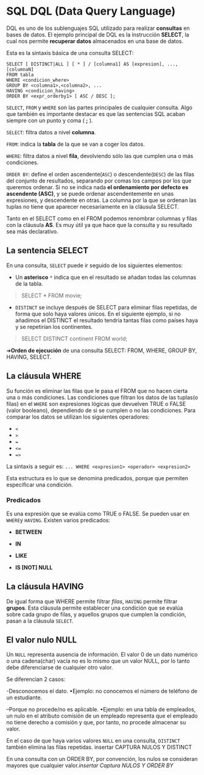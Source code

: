 # SQL DQL (Data Query Language)

DQL es uno de los sublenguajes SQL utilizado para realizar **consultas** en bases de datos. El ejemplo principal de DQL es la instrucción **SELECT**, la cual nos permite **recuperar datos** almacenados en una base de datos.

Esta es la sintaxis básica de una consulta SELECT:
```
SELECT [ DISTINCT|ALL ] [ * ] / [columna1] AS [expresion], ..., [columnaN]
FROM tabla 
WHERE <condicion_where>
GROUP BY <columna1>,<columna2>, ...
HAVING <condicion_having>
ORDER BY <expr_orderby1> [ ASC / DESC ];
```

`SELECT`, `FROM` y `WHERE` son las partes principales de cualquier consulta. Algo que también es importante destacar es que las sentencias SQL acaban siempre con un punto y coma ( **;** ).


`SELECT`: filtra datos a nivel **columna**. 

`FROM`: indica la **tabla** de la que se van a coger los datos.

`WHERE`: filtra datos a nivel **fila**, devolviendo sólo las que cumplen una o más condiciones.

`ORDER BY`: define el orden ascendente(`ASC`) o descendente(`DESC`) de las filas del conjunto de resultados, separando por comas los campos por los que queremos ordenar.  Si no se indica nada **el ordenamiento por defecto es ascendente (ASC)**, y se puede ordenar ascendentemente en unas expresiones, y descendente en otras. La columna por la que se ordenan las tuplas no tiene que aparecer necesariamente en la cláusula SELECT.

Tanto en el SELECT como en el FROM podemos renombrar columnas y filas con la cláusula **AS**. Es muy útil ya que hace que la consulta y su resultado sea más declarativo.

## La sentencia SELECT

En una consulta, `SELECT` puede ir seguido de los siguientes elementos:
- Un **asterisco** `*` indica que en el resultado se añadan todas las columnas de la tabla.
> SELECT * FROM movie;
- `DISTINCT` se incluye después de SELECT para eliminar filas repetidas, de forma que solo haya valores únicos. En el siguiente ejemplo, si no añadimos el DISTINCT el resultado tendría tantas filas como países haya y se repetirían los continentes.
> SELECT DISTINCT continent FROM world;

➜**Orden de ejecución** de una consulta SELECT: FROM, WHERE, GROUP BY, HAVING, SELECT.

##  La cláusula WHERE

Su función es eliminar las filas que le pasa el FROM que no hacen cierta una o más condiciones. Las condiciones que filtran los datos de las tuplas(o filas) en el `WHERE` son expresiones lógicas que devuelven TRUE o FALSE (valor booleano), dependiendo de si se cumplen o no las condiciones. Para comparar los datos se utilizan los siguientes operadores:  
- `<`
- `>`
- `=`
- `<=`
- `=>`

La sintaxis a seguir es:
```... WHERE <expresion1> <operador> <expresion2>```

Esta estructura es lo que se denomina predicados, porque que permiten especificar una condición.

### Predicados
Es una expresión que se evalúa como TRUE o FALSE. Se pueden usar en `WHERE`y `HAVING`. Existen varios predicados:

- **BETWEEN**

- **IN**

- **LIKE**

- **IS [NOT] NULL**

## La cláusula HAVING

De igual forma que WHERE permite filtrar *filas*, `HAVING` permite filtrar **grupos**. Esta cláusula permite establecer una condición que se evalúa sobre cada grupo de filas, y aquellos grupos que cumplen la condición, pasan a la cláusula `SELECT`.

## El valor nulo NULL

Un `NULL` representa ausencia de información. El valor 0 de un dato numérico o una cadena(char) vacía no es lo mismo que un valor NULL, por lo tanto debe diferenciarse de cualquier otro valor.

Se diferencian 2 casos:

-Desconocemos el dato.
•Ejemplo: no conocemos el número de teléfono de un estudiante.

–Porque no procede/no es aplicable.
•Ejemplo: en una tabla de empleados, un nulo en el atributo comisión de un empleado representa que el empleado no tiene derecho a comisión y que, por tanto, no procede almacenar su valor.

En el caso de que haya varios valores `NULL` en una consulta, `DISTINCT` también elimina las filas repetidas. insertar CAPTURA NULOS Y DISTINCT 


En una consulta con un ORDER BY, por convención, los nulos se consideran mayores que cualquier valor.*insertar Captura NULOS Y ORDER BY*









